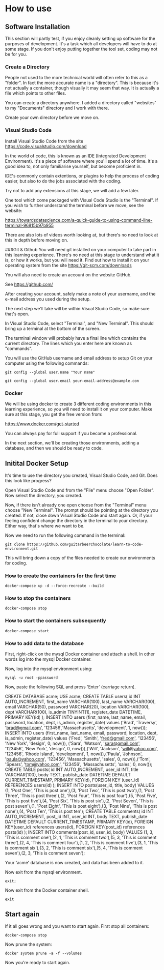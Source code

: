 # How to use
## Software Installation
This section will partly test, if you enjoy cleanly setting up software for the purposes of development. It's a task which all developers will have to do at some stage. If you don't enjoy putting together the tool set, coding may not be for you.

### Create a Directory
People not used to the more technical world will often refer to this as a "folder". In fact the more accurate name is a "directory". This is because it's not actually a container, though visually it may seem that way. It is actually a file which points to other files.

You can create a directory anywhere. I added a directory called "websites" to my "Documents" directory and I work with there.

Create your own directory before we move on.
### Visual Studio Code
Install Visual Studio Code from the site
https://code.visualstudio.com/download

In the world of code, this is known as an IDE (Integrated Development Environment). It's a piece of software where you'll spend a lot of time. It's a good idea to, not only familiarise yourself, but become proficient in.

IDE's commonly contain extentions, or plugins to help the process of coding easier, but also to do the jobs associated with the coding.

Try not to add any extensions at this stage, we will add a few later.

One tool which come packaged with Visual Code Studio is the "Terminal". If you wish to further understand the terminal before we move, see the website: 

https://towardsdatascience.com/a-quick-guide-to-using-command-line-terminal-96815b97b955

There are also lots of videos worth looking at, but there's no need to look at this in depth before moving on.

###Git & Github
You will need git installed on your computer to take part in this learning experience. There's no need at this stage to understand what it is, or how it works, but you will need it. Find out how to install it on your operating system from the site https://git-scm.com/downloads

You will also need to create an account on the website GitHub.

See https://github.com/

After creating your account, safely make a note of your username, and the e-mail address you used during the setup.

The next step we'll take will be within Visual Studio Code, so make sure that's open.

In Visual Studio Code, select "Terminal", and "New Terminal". This should bring up a terminal at the bottom of the screen.

The terminal window will probably have a final line which contains the current directory. The lines which you enter here are known as "commands".

You will use the GitHub username and email address to setup Git on your computer using the following commands:

```git config --global user.name "Your name"```

```git config --global user.email your-email-address@example.com```
### Docker
We will be using docker to create 3 different coding environments in this learning experience, so you will need to install it on your computer. Make sure at this stage, you get the free version from:

https://www.docker.com/get-started

You can always pay for full support if you become a professional.

In the next section, we'll be creating those environments, adding a database, and then we should be ready to code.

## Initital Docker Setup

It's time to use the directory you created, Visual Studio Code, and Git. Does this look like progress?

Open Visual Studio Code and from the "File" menu choose "Open Folder". Now select the directory, you created.

Now, if there isn't already one open choose from the "Terminal" menu choose "New Terminal". The prompt should be pointing at the directory you created. If not, close down Visual Studio Code and start again. Or, if your feeling confident change the directory in the terminal to your directory. Either way, that's where we want to be.

Now we need to run the following command in the terminal:

```git clone https://github.com/guitarbeerchocolate/learn-to-code-environment.git```

This will bring down a copy of the files needed to create our environments for coding.

### How to create the containers for the first time
```docker-compose up -d --force-recreate --build```
### How to stop the containers
```docker-compose stop```
### How to start the containers subsequently
```docker-compose start```

### How to add data to the database
First, right-click on the mysql Docker container and attach a shell. In other words log into the mysql Docker container.

Now, log into the mysql environment using:

```mysql -u root -ppassword```
    
Now, paste the following SQL and press 'Enter' (carriage return).

CREATE DATABASE acme;
USE acme;
CREATE TABLE users(
id INT AUTO_INCREMENT,
   first_name VARCHAR(100),
   last_name VARCHAR(100),
   email VARCHAR(50),
   password VARCHAR(20),
   location VARCHAR(100),
   dept VARCHAR(100),
   is_admin TINYINT(1),
   register_date DATETIME,
   PRIMARY KEY(id)
);
INSERT INTO users (first_name, last_name, email, password, location, dept, is_admin, register_date) values ('Brad', 'Traversy', 'brad@gmail.com', '123456','Massachusetts', 'development', 1, now());
INSERT INTO users (first_name, last_name, email, password, location, dept,  is_admin, register_date) values ('Fred', 'Smith', 'fred@gmail.com', '123456', 'New York', 'design', 0, now()), ('Sara', 'Watson', 'sara@gmail.com', '123456', 'New York', 'design', 0, now()),('Will', 'Jackson', 'will@yahoo.com', '123456', 'Rhode Island', 'development', 1, now()),('Paula', 'Johnson', 'paula@yahoo.com', '123456', 'Massachusetts', 'sales', 0, now()),('Tom', 'Spears', 'tom@yahoo.com', '123456', 'Massachusetts', 'sales', 0, now());
CREATE TABLE posts(
id INT AUTO_INCREMENT,
   user_id INT,
   title VARCHAR(100),
   body TEXT,
   publish_date DATETIME DEFAULT CURRENT_TIMESTAMP,
   PRIMARY KEY(id),
   FOREIGN KEY (user_id) REFERENCES users(id)
);
INSERT INTO posts(user_id, title, body) VALUES (1, 'Post One', 'This is post one'),(3, 'Post Two', 'This is post two'),(1, 'Post Three', 'This is post three'),(2, 'Post Four', 'This is post four'),(5, 'Post Five', 'This is post five'),(4, 'Post Six', 'This is post six'),(2, 'Post Seven', 'This is post seven'),(1, 'Post Eight', 'This is post eight'),(3, 'Post Nine', 'This is post none'),(4, 'Post Ten', 'This is post ten');
CREATE TABLE comments(
	id INT AUTO_INCREMENT,
    post_id INT,
    user_id INT,
    body TEXT,
    publish_date DATETIME DEFAULT CURRENT_TIMESTAMP,
    PRIMARY KEY(id),
    FOREIGN KEY(user_id) references users(id),
    FOREIGN KEY(post_id) references posts(id)
);
INSERT INTO comments(post_id, user_id, body) VALUES (1, 3, 'This is comment one'),(2, 1, 'This is comment two'),(5, 3, 'This is comment three'),(2, 4, 'This is comment four'),(1, 2, 'This is comment five'),(3, 1, 'This is comment six'),(3, 2, 'This is comment six'),(5, 4, 'This is comment seven'),(2, 3, 'This is comment seven');

Your 'acme' database is now created, and data has been added to it.

Now exit from the mysql environment.

```exit;```

Now exit from the Docker container shell.
    
```exit```

## Start again
If it all goes wrong and you want to start again. First stop all containers:

```docker-compose stop```

Now prune the system:

```docker system prune -a -f --volumes```

Now you're ready to start again.